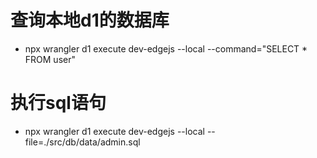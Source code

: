 

# 查询本地d1的数据库
* npx wrangler d1 execute dev-edgejs --local --command="SELECT * FROM user"

# 执行sql语句
* npx wrangler d1 execute dev-edgejs --local --file=./src/db/data/admin.sql